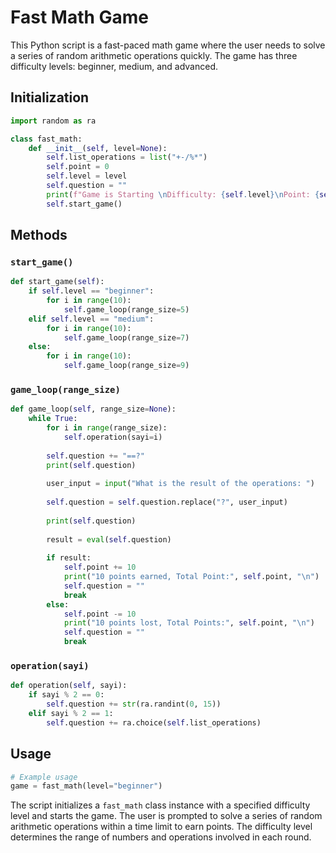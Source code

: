 # Fast Math Game

This Python script is a fast-paced math game where the user needs to solve a series of random arithmetic operations quickly. The game has three difficulty levels: beginner, medium, and advanced.

## Initialization

```python
import random as ra

class fast_math:
    def __init__(self, level=None):
        self.list_operations = list("+-/%*")
        self.point = 0
        self.level = level
        self.question = ""
        print(f"Game is Starting \nDifficulty: {self.level}\nPoint: {self.point}\n")
        self.start_game()
```

## Methods

### `start_game()`

```python
def start_game(self):
    if self.level == "beginner":
        for i in range(10):
            self.game_loop(range_size=5)
    elif self.level == "medium":
        for i in range(10):
            self.game_loop(range_size=7)
    else:
        for i in range(10):
            self.game_loop(range_size=9)
```

### `game_loop(range_size)`

```python
def game_loop(self, range_size=None):
    while True:
        for i in range(range_size):
            self.operation(sayi=i)
            
        self.question += "==?"
        print(self.question)
        
        user_input = input("What is the result of the operations: ")
        
        self.question = self.question.replace("?", user_input)
        
        print(self.question)
        
        result = eval(self.question)
        
        if result:
            self.point += 10
            print("10 points earned, Total Point:", self.point, "\n")
            self.question = ""
            break
        else:
            self.point -= 10
            print("10 points lost, Total Points:", self.point, "\n")
            self.question = ""
            break
```

### `operation(sayi)`

```python
def operation(self, sayi):
    if sayi % 2 == 0:
        self.question += str(ra.randint(0, 15))
    elif sayi % 2 == 1:
        self.question += ra.choice(self.list_operations)
```

## Usage

```python
# Example usage
game = fast_math(level="beginner")
```

The script initializes a `fast_math` class instance with a specified difficulty level and starts the game. The user is prompted to solve a series of random arithmetic operations within a time limit to earn points. The difficulty level determines the range of numbers and operations involved in each round.
